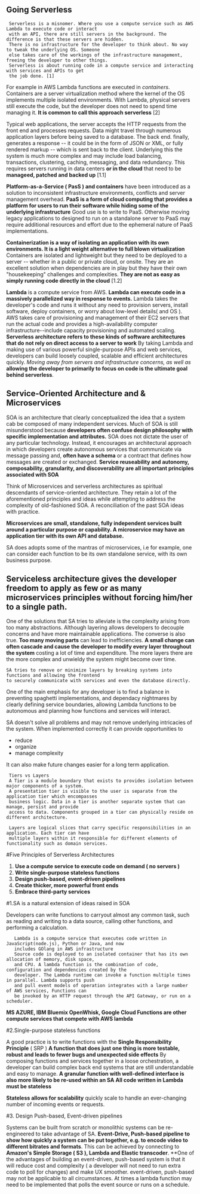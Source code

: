 ## Going Serverless


     Serverless is a misnomer. Where you use a compute service such as AWS Lambda to execute code or interact
     with an API, there are still servers in the background. The difference is that these servers are hidden.
     There is no infrastructure for the developer to think about. No way to tweak the underlying OS. Someone
     else takes care of the workings of the infrastructure management, freeing the developer to other things.
     Serverless is about running code in a compute service and interacting with services and APIs to get
     the job done. [1]

 For example in AWS Lambda functions are executed in *containers*. Containers are a server virtualization method
 where the kernel of the OS implements multiple isolated environments. With Lambda, physical servers still execute
 the code, but the developer does not need to spend time managing it. **It is common to call this approach serverless**
 [2]

 Typical web applications, the server accepts the HTTP requests from the front end and processes requests. Data might travel through numerous application layers before being saved to a database. The back end. finally, generates a response -- it could be in the form of JSON or XML, or fully rendered markup -- which is sent back to the client. Underlying this the system is much more complex and may include load balancing, transactions, clustering, caching, messaging, and data redundancy. This requires servers running in data centers **or in the cloud** that need to be **manageed, patched and backed up** [1.1]

**Platform-as-a-Service ( PasS ) and containers** have been introduced as a solution to inconsistent infrastructure environments, conflicts and server management overhead.  **PaaS is a form of cloud computing that provides a platform for users to run their software while hiding some of the underlying infrastructure**
Good use is to write to PaaS. Otherwise moving legacy applications to designed to run on a standalone server to PaaS may require additional resources and effort due to the ephemeral nature of PaaS implementations.

**Containerization is a way of isolating an application with its own environments. It is a light weight alternative to full blown virtualization** Containers are isolated and lightweight but they need to be deployed to a server -- whether in a public or private cloud, or onsite. They are an excellent solution when dependencies are in play but they have their own "housekeeping" challenges and complexities. **They are not as easy as simply running code directly in the cloud** [1.2]

**Lambda** is a compute service from AWS. **Lambda can execute code in a massively parallelized way in response to events.**
Lambda takes the developer's code and runs it without any need to provision servers, install software, deploy containers, or worry about low-level details( and OS ). AWS takes care of provisioning and management of their EC2 servers that run the actual code and provides a high-availability computer infrastructure--include capacity provisioning and automated scaling.
**Serverless architecture refers to these kinds of software architectures that do not rely on direct access to a server to work** By taking Lambda and making use of various powerful single-purpose APIs and web services, developers can build loosely coupled, scalable and efficient architectures quickly. *Moving away from servers and infrastructure concerns, as well as* **allowing the developer to primarily to focus on code is the ultimate goal behind serverless**.

## Service-Oriented Architecture and & Microservices

SOA is an architecture that clearly conceptualized the idea that a system cab be composed of many independent services. Much of SOA is still misunderstood because **developers often confuse design philosophy with specific implementation and attributes.** SOA does not dictate the user of any particular technology. Instead, it encourages an architectural approach in which developers create autonomous services that communicate via message passing and, **often have a schema** or a contract that defines how messages are created or exchanged. **Service reuseability and autonomy, composability, granularity, and discoverability are all important principles associated with SOA**

Think of Microservices and serverless architectures as spiritual descendants of service-oriented architecture. They retain a lot of the aforementioned principles and ideas while attempting to address the complexity of old-fashioned SOA. A reconciliation of the past SOA ideas with practice.

**Microservices are small, standalone, fully independent services built around a particular purpose or capability. A microservice may have an application tier with its own API and database.**


SA does adopts some of the mantras of microservices, i.e for example, one can consider each function to be its own standalone service, with its own business purpose.

## Serviceless architecture gives the developer freedom to apply as few or as many microservices principles without forcing him/her to a single path.

One of the solutions that SA tries to alleviate is the complexity arising from too many abstractions. Although layering allows developers to decouple concerns and have more maintainable applications. The converse is also true. **Too many moving parts** can lead to inefficiencies. **A small change can often cascade and cause the developer to modify every layer throughout the system** costing a lot of time and expenditure. The more layers there are the more complex and unwieldy the system might become over time.

	SA tries to remove or minimize layers by breaking systems into functions and allowing the frontend
	to securely communicate with services and even the database directly.

One of the main emphasis for any developer is to find a balance in preventing spaghetti implementations, and dependacy nightmares by clearly defining service boundaries, allowing Lambda functions to be autonomous and planning how functions and services will interact.

SA doesn't solve all problems and may not remove underlying intricacies of the system. When implemented correctly it can provide opportunities to
   * reduce
   * organize
   * manage complexity

It can also make future changes easier for a long term application.

     Tiers vs Layers
     A Tier is a module boundary that exists to provides isolation between major components of a system.
     A presentation tier is visible to the user is separate from the application tier which encompasses
     business logic. Data in a tier is another separate system that can manage, persist and provide
     access to data. Components grouped in a tier can physically reside on different architecture.

     Layers are logical slices that carry specific responsibilities in an application. Each tier can have
     multiple layers within it responsible for different elements of functionality such as domain services.


#Five Principles of Serverless Architectures


   1. **Use a compute service to execute code on demand ( no servers )**
   2. **Write single-purpose stateless functions**
   3. **Design push-based, event-driven pipelines**
   4. **Create thicker, more powerful front ends**
   5. **Embrace third-party services**

#1.SA is a natural extension of ideas raised in SOA

  Developers can write functions to carryout almost any common task, such as reading and writing to a data source, calling other functions, and performing a calculation.

       Lambda is a compute service that executes code written in JavaScript(node.js), Python or Java, and now
       includes GOlang in AWS infrastructure
       Source code is deployed to an isolated container that has its own allocation of memory, disk space,
       and CPU. A lambda function is the combination of code, configuration and dependencies created by the
       developer. The Lambda runtime can invoke a function multiple times in parallel. Lambda supports push
       and pull event models of operation integrates with a large number of AWS services, Functions can
       be invoked by an HTTP request through the API Gateway, or run on a scheduler.

**MS AZURE, IBM Bluemix OpenWhisk, Google Cloud Functions are other compute services that compete with AWS lambda**

#2.Single-purpose stateless functions

   A good practice is to write functions with the **Single Responsibility Principle** ( SRP ) **A function that does just one thing is more testable, robust and leads to fewer bugs and unexpected side effects** By composing functions and services together in a loose orchestration, a developer can build complex back end systems that are still understandable and easy to manage. **A granular function with well-defined interface is also more likely to be re-used within an SA**
   **All code written in Lambda must be stateless**

**Stateless allows for scalability** quickly scale to handle an ever-changing number of incoming events or requests.


#3. Design Push-based, Event-driven pipelines

   Systems can be built from scratch or monolithic systems can be re-engineered to take advantage of SA.
   **Event-Drive, Push-based pipeline to show how quickly a system can be put together, e.g. to encode video to different bitrates and formats**. This can be achieved by connecting to **Amazon's Simple Storage ( S3 ), Lambda and Elastic transcoder**.
   **One of the advantages of building an event-driven, push-based system is that it will reduce cost and complexity ( a developer will not need to run extra code to poll for changes) and make UX smoother. event-driven, push-based may not be applicable to all circumstances. At times a lambda function may need to be implemented that polls the event source or runs on a schedule.
















